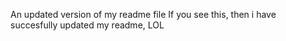 An updated version of my readme file
If you see this, then i have succesfully updated my readme, LOL
